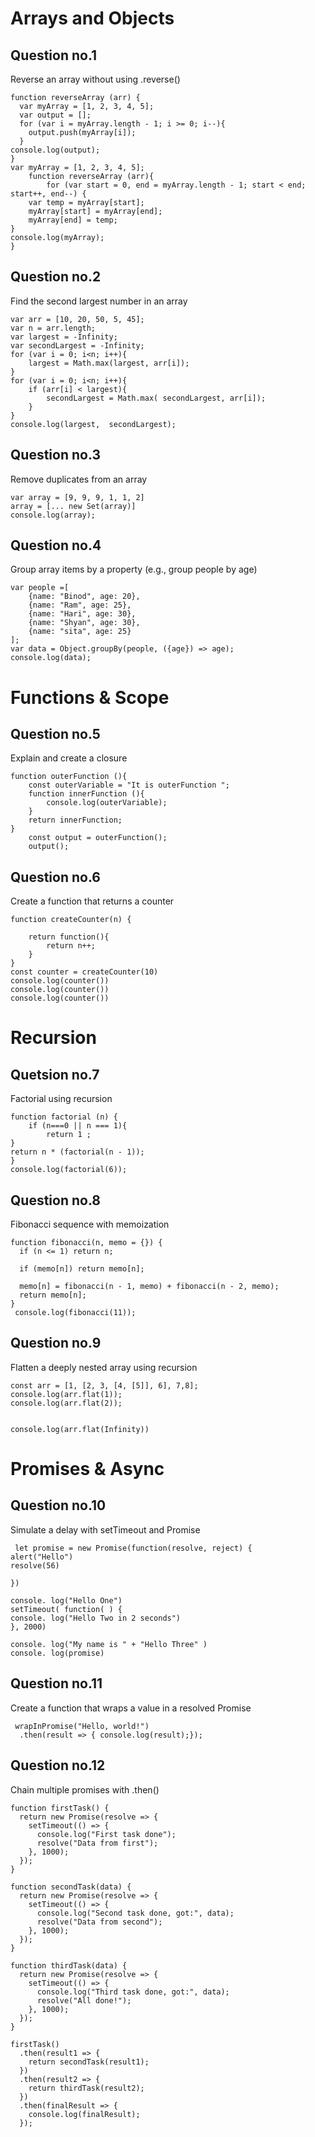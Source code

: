 # Arrays and Objects
## Question no.1
Reverse an array without using .reverse()
```
function reverseArray (arr) {
  var myArray = [1, 2, 3, 4, 5];
  var output = [];
  for (var i = myArray.length - 1; i >= 0; i--){
    output.push(myArray[i]);
  }
console.log(output);
}
var myArray = [1, 2, 3, 4, 5];
    function reverseArray (arr){
        for (var start = 0, end = myArray.length - 1; start < end; start++, end--) {
    var temp = myArray[start];
    myArray[start] = myArray[end];
    myArray[end] = temp;
}
console.log(myArray);
}
```
## Question no.2
Find the second largest number in an array
```
var arr = [10, 20, 50, 5, 45];
var n = arr.length;
var largest = -Infinity;
var secondLargest = -Infinity;
for (var i = 0; i<n; i++){
    largest = Math.max(largest, arr[i]);
}
for (var i = 0; i<n; i++){
    if (arr[i] < largest){
        secondLargest = Math.max( secondLargest, arr[i]);
    }
}
console.log(largest,  secondLargest);
```
## Question no.3
Remove duplicates from an array
```
var array = [9, 9, 9, 1, 1, 2]
array = [... new Set(array)]
console.log(array);
```
## Question no.4
Group array items by a property (e.g., group people by age)
```
var people =[
    {name: "Binod", age: 20},
    {name: "Ram", age: 25},
    {name: "Hari", age: 30},
    {name: "Shyan", age: 30},
    {name: "sita", age: 25}
];
var data = Object.groupBy(people, ({age}) => age);
console.log(data);
```
# Functions & Scope
## Question no.5
Explain and create a closure
```
function outerFunction (){
    const outerVariable = "It is outerFunction ";
    function innerFunction (){
        console.log(outerVariable);
    }
    return innerFunction;
}
    const output = outerFunction();
    output();
```
## Question no.6
Create a function that returns a counter
```
function createCounter(n) {
	
	return function(){
		return n++;
	}
}
const counter = createCounter(10)
console.log(counter())
console.log(counter())
console.log(counter())
```
# Recursion
## Quetsion no.7
Factorial using recursion
```
function factorial (n) {
    if (n===0 || n === 1){
        return 1 ;
}
return n * (factorial(n - 1));
}
console.log(factorial(6));
```    

## Question no.8
Fibonacci sequence with memoization
```
function fibonacci(n, memo = {}) {
  if (n <= 1) return n;

  if (memo[n]) return memo[n];

  memo[n] = fibonacci(n - 1, memo) + fibonacci(n - 2, memo);
  return memo[n];
}
 console.log(fibonacci(11));
```
## Question no.9
 Flatten a deeply nested array using recursion
```
const arr = [1, [2, 3, [4, [5]], 6], 7,8];
console.log(arr.flat(1));
console.log(arr.flat(2));


console.log(arr.flat(Infinity))
```
# Promises & Async
## Question no.10
 Simulate a delay with setTimeout and Promise
```
 let promise = new Promise(function(resolve, reject) {
alert("Hello")
resolve(56)

})

console. log("Hello One")
setTimeout( function( ) {
console. log("Hello Two in 2 seconds")
}, 2000)

console. log("My name is " + "Hello Three" )
console. log(promise)
```
## Question no.11
Create a function that wraps a value in a resolved Promise
```
 wrapInPromise("Hello, world!")
  .then(result => { console.log(result);});
```
## Question no.12
Chain multiple promises with .then()
```
function firstTask() {
  return new Promise(resolve => {
    setTimeout(() => {
      console.log("First task done");
      resolve("Data from first");
    }, 1000);
  });
}

function secondTask(data) {
  return new Promise(resolve => {
    setTimeout(() => {
      console.log("Second task done, got:", data);
      resolve("Data from second");
    }, 1000);
  });
}

function thirdTask(data) {
  return new Promise(resolve => {
    setTimeout(() => {
      console.log("Third task done, got:", data);
      resolve("All done!");
    }, 1000);
  });
}

firstTask()
  .then(result1 => {
    return secondTask(result1);
  })
  .then(result2 => {
    return thirdTask(result2);
  })
  .then(finalResult => {
    console.log(finalResult); 
  });
```
